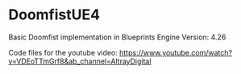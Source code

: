 # DoomfistUE4
Basic Doomfist implementation in Blueprints
Engine Version: 4.26

Code files for the youtube video: https://www.youtube.com/watch?v=VDEoTTmGrf8&ab_channel=AltrayDigital
